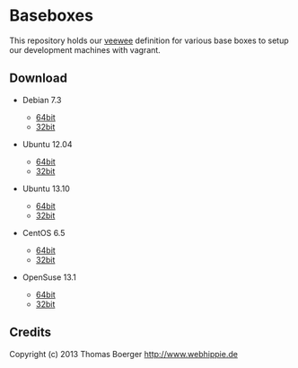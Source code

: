 # Baseboxes

This repository holds our [veewee](https://github.com/jedi4ever/veewee) definition
for various base boxes to setup our development machines with vagrant.

## Download

 - Debian 7.3
   - [64bit](http://vagrant.webhippie.de/debian-7.3-amd64.box)
   - [32bit](http://vagrant.webhippie.de/debian-7.3-i386.box)

 - Ubuntu 12.04
   - [64bit](http://vagrant.webhippie.de/ubuntu-12.04-amd64.box)
   - [32bit](http://vagrant.webhippie.de/ubuntu-12.04-i386.box)

 - Ubuntu 13.10
   - [64bit](http://vagrant.webhippie.de/ubuntu-13.10-amd64.box)
   - [32bit](http://vagrant.webhippie.de/ubuntu-13.10-i386.box)

 - CentOS 6.5
   - [64bit](http://vagrant.webhippie.de/centos-6.5-amd64.box)
   - [32bit](http://vagrant.webhippie.de/centos-6.5-i386.box)

 - OpenSuse 13.1
   - [64bit](http://vagrant.webhippie.de/opensuse-13.1-amd64.box)
   - [32bit](http://vagrant.webhippie.de/opensuse-13.1-i386.box)

## Credits

Copyright (c) 2013 Thomas Boerger <http://www.webhippie.de>
